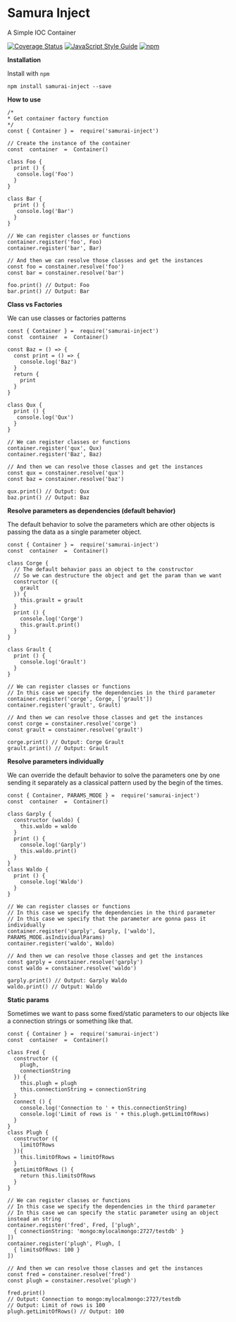 # Samura Inject

A Simple IOC Container

[![Coverage Status](https://coveralls.io/repos/github/Pabloitto/samurainject/badge.svg?branch=master)](https://coveralls.io/github/Pabloitto/samurainject?branch=master)
[![JavaScript Style Guide](https://img.shields.io/badge/code%20style-standard-brightgreen.svg)](http://standardjs.com/)
[![npm](https://img.shields.io/github/license/mashape/apistatus.svg)](https://github.com/Pabloitto/samurainject/blob/master/LICENSE)

**Installation**

Install with `npm`
```
npm install samurai-inject --save
```

**How to use**
```javascript:
/*
* Get container factory function
*/
const { Container } =  require('samurai-inject')

// Create the instance of the container
const  container  =  Container() 

class Foo {
  print () {
   console.log('Foo')
  }
}

class Bar {
  print () {
   console.log('Bar')
  }
}

// We can register classes or functions
container.register('foo', Foo)
container.register('bar', Bar)

// And then we can resolve those classes and get the instances
const foo = constainer.resolve('foo')
const bar = constainer.resolve('bar')

foo.print() // Output: Foo
bar.print() // Output: Bar
```

**Class vs Factories**

We can use classes or factories patterns

```javascript:
const { Container } =  require('samurai-inject')
const  container  =  Container() 

const Baz = () => {
  const print = () => {
    console.log('Baz')
  }
  return {
    print
  }
}

class Qux {
  print () {
   console.log('Qux')
  }
}

// We can register classes or functions
container.register('qux', Qux)
container.register('Baz', Baz)

// And then we can resolve those classes and get the instances
const qux = constainer.resolve('qux')
const baz = constainer.resolve('baz')

qux.print() // Output: Qux
baz.print() // Output: Baz
```

**Resolve parameters as dependencies (default behavior)**

The default behavior to solve the parameters which are other objects is passing the data as a single parameter object.

```javascript:
const { Container } =  require('samurai-inject')
const  container  =  Container() 

class Corge {
  // The default behavior pass an object to the constructor
  // So we can destructure the object and get the param than we want
  constructor ({
    grault
  }) {
    this.grault = grault
  }
  print () {
    console.log('Corge')
    this.grault.print()
  }
}

class Grault {
  print () {
    console.log('Grault')
  }
}

// We can register classes or functions
// In this case we specify the dependencies in the third parameter
container.register('corge', Corge, ['grault'])
container.register('grault', Grault)

// And then we can resolve those classes and get the instances
const corge = constainer.resolve('corge')
const grault = constainer.resolve('grault')

corge.print() // Output: Corge Grault
grault.print() // Output: Grault
```
**Resolve parameters individually**

 We can override the default behavior to solve the parameters one by one sending it separately as a classical pattern used by the begin of the times.

```javascript:
const { Container, PARAMS_MODE } =  require('samurai-inject')
const  container  =  Container() 

class Garply {
  constructor (waldo) {
    this.waldo = waldo
  }
  print () {
    console.log('Garply')
    this.waldo.print()
  }
}
class Waldo {
  print () {
    console.log('Waldo')
  }
}

// We can register classes or functions
// In this case we specify the dependencies in the third parameter
// In this case we specify that the parameter are gonna pass it individually
container.register('garply', Garply, ['waldo'], PARAMS_MODE.asIndividualParams)
container.register('waldo', Waldo)

// And then we can resolve those classes and get the instances
const garply = constainer.resolve('garply')
const waldo = constainer.resolve('waldo')

garply.print() // Output: Garply Waldo
waldo.print() // Output: Waldo
```

**Static params**

Sometimes we want to pass some fixed/static parameters to our objects like a connection strings or something like that.

```javascript:
const { Container } =  require('samurai-inject')
const  container  =  Container() 

class Fred {
  constructor ({
    plugh,
    connectionString
  }) {
    this.plugh = plugh
    this.connectionString = connectionString
  }
  connect () {
    console.log('Connection to ' + this.connectionString)
    console.log('Limit of rows is ' + this.plugh.getLimitOfRows)
  }
}
class Plugh {
  constructor ({
    limitOfRows
  }){
    this.limitOfRows = limitOfRows
  }
  getLimitOfRows () {
    return this.limitsOfRows
  }
}

// We can register classes or functions
// In this case we specify the dependencies in the third parameter
// In this case we can specify the static parameter using an object instead an string
container.register('fred', Fred, ['plugh',
  { connectionString: 'mongo:mylocalmongo:2727/testdb' }
])
container.register('plugh', Plugh, [
  { limitsOfRows: 100 }
])

// And then we can resolve those classes and get the instances
const fred = constainer.resolve('fred')
const plugh = constainer.resolve('plugh')

fred.print() 
// Output: Connection to mongo:mylocalmongo:2727/testdb
// Output: Limit of rows is 100
plugh.getLimitOfRows() // Output: 100
```
